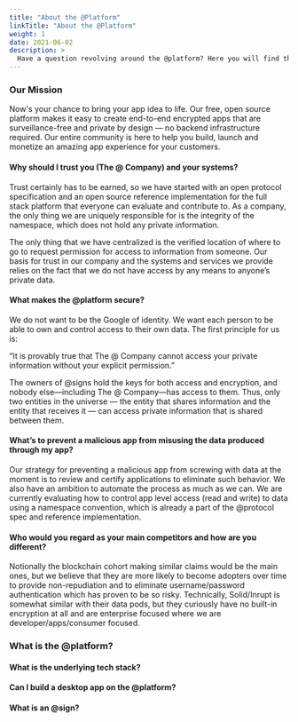 ```yaml
---
title: "About the @Platform"
linkTitle: "About the @Platform"
weight: 1
date: 2021-06-02
description: >
  Have a question revolving around the @platform? Here you will find those answers!
---
```


### Our Mission
Now's your chance to bring your app idea to life. Our free, open source platform makes it easy to create end-to-end encrypted apps that are surveillance-free and private by design — no backend infrastructure required. Our entire community is here to help you build, launch and monetize an amazing app experience for your customers.

#### Why should I trust you (The @ Company) and your systems?

Trust certainly has to be earned, so we have started with an open protocol specification and an open source reference implementation for the full stack platform that everyone can evaluate and contribute to. As a company, the only thing we are uniquely responsible for is the integrity of the namespace, which does not hold any private information.

The only thing that we have centralized is the verified location of where to go to request permission for access to information from someone. Our basis for trust in our company and the systems and services we provide relies on the fact that we do not have access by any means to anyone’s private data.


#### What makes the @platform secure? 

We do not want to be the Google of identity. We want each person to be able to own and control access to their own data. The first principle for us is:

“It is provably true that The @ Company cannot access your private information without your explicit permission.”

The owners of @signs hold the keys for both access and encryption, and nobody else—including The @ Company—has access to them. Thus, only two entities in the universe — the entity that shares information and the entity that receives it — can access private information that is shared between them. 


#### What’s to prevent a malicious app from misusing the data produced through my app?

Our strategy for preventing a malicious app from screwing with data at the moment is to review and certify applications to eliminate such behavior. We also have an ambition to automate the process as much as we can. We are currently evaluating how to control app level access (read and write) to data using a namespace convention, which is already a part of the @protocol spec and reference implementation. 



#### Who would you regard as your main competitors and how are you different?

Notionally the blockchain cohort making similar claims would be the main ones, but we believe that they are more likely to become adopters over time to provide non-repudiation and to eliminate username/password authentication which has proven to be so risky. Technically, Solid/Inrupt is somewhat similar with their data pods, but they curiously have no built-in encryption at all and are enterprise focused where we are developer/apps/consumer focused.

### What is the @platform?


#### What is the underlying tech stack?

#### Can I build a desktop app on the @platform?

#### What is an @sign?


